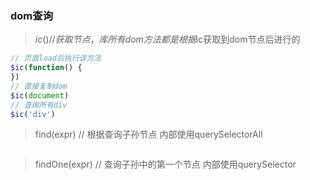 ### dom查询
> $ic() // 获取节点，库所有dom方法都是根据$ic获取到dom节点后进行的
```javascript
// 页面load后执行该方法
$ic(function() {
})
// 直接复制dom
$ic(document)
// 查询所有div
$ic('div')
```

> find(expr) // 根据查询子孙节点 内部使用querySelectorAll
```javascript

```

> findOne(expr) // 查询子孙中的第一个节点 内部使用querySelector

